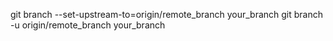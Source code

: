 git branch --set-upstream-to=origin/remote_branch  your_branch
git branch -u origin/remote_branch your_branch

